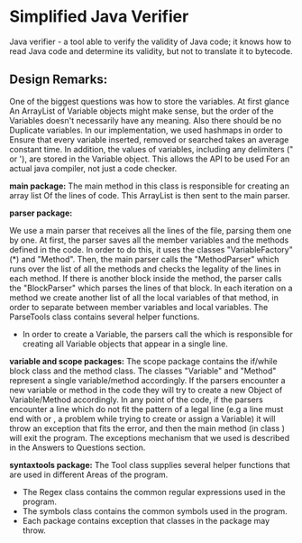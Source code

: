 # Simplified Java Verifier
Java verifier - a tool able to verify the validity of Java code; it knows how to read Java code and determine its validity, but not to translate it to bytecode.

## Design Remarks:

One of the biggest questions was how to store the variables. At first glance
An ArrayList of Variable objects might make sense, but the order of the
Variables doesn't necessarily have any meaning. Also there should be no
Duplicate variables. In our implementation, we used hashmaps in order to
Ensure that every variable inserted, removed or searched takes an average
constant time. In addition, the values of variables, including any delimiters
(" or '), are stored in the Variable object. This allows the API to be used
For an actual java compiler, not just a code checker.

__main package:__
The main method in this class is responsible for creating an array list
Of the lines of code. This ArrayList is then sent to the main parser.


__parser package:__

We use a main parser that receives all the lines of the file,
parsing them one by one.
At first, the parser saves all the member variables and the methods defined
in the code. In order to do this, it
uses the classes "VariableFactory"(*) and "Method".
Then, the main parser calls the "MethodParser" which runs over the list of all
the methods and checks the legality
of the lines in each method. If there is another block inside the method,
the parser calls the "BlockParser" which
parses the lines of that block.
In each iteration on a method we create another list of all the local
variables of that method, in order to
separate between member variables and local variables.
The ParseTools class contains several helper functions.

* In order to create a Variable, the parsers call the 
which is responsible for creating all Variable objects that appear in a
single line.


__variable and scope packages:__
The scope package contains the if/while block class and the method class.
The classes "Variable" and "Method" represent a single variable/method
accordingly. If the parsers encounter a new
variable or method in the code they will try to create a new Object of
Variable/Method accordingly.
In any point of the code, if the parsers encounter a line which do not
fit the pattern of a legal line (e.g a line
must end with or , a problem while trying to create or assign a
Variable) it will throw an exception that
fits the error, and then the main method (in class ) will exit
the program. The exceptions mechanism that
we used is described in the Answers to Questions section.

__syntaxtools package:__
The Tool class supplies several helper functions that are used in different
Areas of the program.



* The Regex class contains the common regular expressions used in the program.
* The symbols class contains the common symbols used in the program.
* Each package contains exception that classes in the package may throw.
